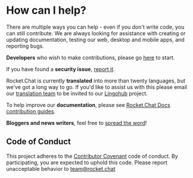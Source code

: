 # How can I help?

There are multiple ways you can help - even if you don't write code, you can still contribute. We are always looking for assistance with creating or updating documentation, testing our web, desktop and mobile apps, and reporting bugs.

**Developers** who wish to make contributions, please go [here](developing.md) to start.

If you have found a **security issue**, [report it](security/).

Rocket.Chat is currently **translated** into more than twenty languages, but we've got a long way to go. If you'd like to assist us with this please email our [translation team](mailto:translations@rocket.chat) to be invited to our [Lingohub](https://translate.lingohub.com) project.

To help improve our **documentation**, please see [Rocket.Chat Docs contribution guides](documentation/).

**Bloggers and news writers**, feel free to [spread the word](promoting.md)!

## Code of Conduct

This project adheres to the [Contributor Covenant](http://contributor-covenant.org) code of conduct. By participating, you are expected to uphold this code. Please report unacceptable behavior to team@rocket.chat

